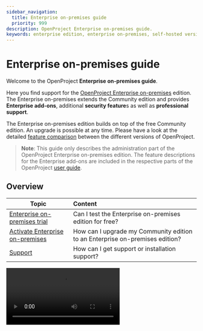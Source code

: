 ```yaml
---
sidebar_navigation:
  title: Enterprise on-premises guide
  priority: 999
description: OpenProject Enterprise on-premises guide.
keywords: enterprise edition, enterprise on-premises, self-hosted version, server
---
```

# Enterprise on-premises guide

Welcome to the OpenProject **Enterprise on-premises guide**.

Here you find support for the [OpenProject Enterprise on-premises](https://www.openproject.org/enterprise-edition/) edition. The Enterprise on-premises extends the Community edition and provides **Enterprise add-ons**, additional **security feature**s as well as **professional support**.

The Enterprise on-premises edition builds on top of the free Community edition. An upgrade is possible at any time. Please have a look at the detailed [feature comparison](https://www.openproject.org/pricing/#features) between the different versions of OpenProject.

> **Note**: This guide only describes the administration part of the OpenProject Enterprise on-premises edition. The feature descriptions for the Enterprise add-ons are included in the respective parts of the OpenProject [user guide](../../user-guide/).

## Overview

| Topic                                                        | Content                                                      |
| ------------------------------------------------------------ | :----------------------------------------------------------- |
| [Enterprise on-premises trial](./enterprise-on-premises-trial/) | Can I test the Enterprise on-premises edition for free?      |
| [Activate Enterprise on-premises](./activate-enterprise-on-premises) | How can I upgrade my Community edition to an Enterprise on-premises edition? |
| [Support](./support)            | How can I get support or installation support?               |

![](https://openproject-docs.s3.eu-central-1.amazonaws.com/videos/5-Reasons-to-upgrade-to-the-OpenProject-Enterprise-edition.mp4)

